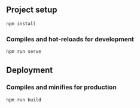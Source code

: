 ## Project setup

```bash
npm install
```

### Compiles and hot-reloads for development

```bash
npm run serve
```

## Deployment

### Compiles and minifies for production

```bash
npm run build
```
